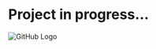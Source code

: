 # Project in progress...

![GitHub Logo](https://raw.githubusercontent.com/luxas/kubernetes-on-arm/master/docs/raspberrypi-joins-kubernetes.png)
